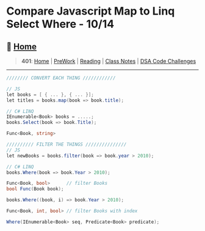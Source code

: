 # Compare Javascript Map to Linq Select Where - 10/14

## 🏡 [**Home**](https://mistidinzy.github.io/ReadingNotes/)

> **401**: [Home](/401home.md)
|
[PreWork](/401/PreworkRM.md)
|
[Reading](/401/ReadingRM.md)
|
[Class Notes](/401/ClassRM.md)
|
[DSA Code Challenges](https://mistidinzy.github.io/data-structures-and-algorithms/)
>

_____

```C#
//////// CONVERT EACH THING ////////////

// JS
let books = [ { ... }, { ... }];
let titles = books.map(book => book.title);

// C# LINQ
IEnumerable<Book> books = .....;
books.Select(book => book.Title);

Func<Book, string>

////////// FILTER THE THINGS ///////////////
// JS
let newBooks = books.filter(book => book.year > 2010);

// C# LINQ
books.Where(book => book.Year > 2010);

Func<Book, bool>      // filter Books
bool Func(Book book);

books.Where((book, i) => book.Year > 2010);

Func<Book, int, bool> // filter Books with index

Where(IEnumerable<Book> seq, Predicate<Book> predicate);
```